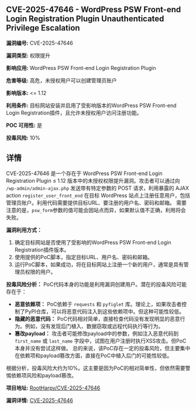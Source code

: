 ## CVE-2025-47646 - WordPress PSW Front-end Login Registration Plugin Unauthenticated Privilege Escalation

**漏洞编号:** CVE-2025-47646

**漏洞类型:** 权限提升

**影响应用:** WordPress PSW Front-end Login Registration Plugin

**危害等级:** 高危，未授权用户可以创建管理员账户

**影响版本:** <= 1.12

**利用条件:** 目标网站安装并启用了受影响版本的WordPress PSW Front-end Login Registration插件，且允许未授权用户访问注册功能。

**POC 可用性:** 是

**投毒风险:** 10%

## 详情

CVE-2025-47646 是一个存在于 WordPress PSW Front-end Login Registration Plugin ≤ 1.12 版本中的未授权权限提升漏洞。攻击者可以通过向 `/wp-admin/admin-ajax.php` 发送带有特定参数的 POST 请求，利用暴露的 AJAX action `register_user_front_end` 在目标 WordPress 站点上注册任意用户，包括管理员账户。利用代码需要提供目标URL、要注册的用户名、密码和邮箱。 需要注意的是，`psw_form`参数的值可能会因站点而异，如果默认值不正确，利用将会失败。

**漏洞利用方式：**
1.  确定目标网站是否使用了受影响的WordPress PSW Front-end Login Registration插件版本。
2.  使用提供的PoC脚本，指定目标URL、用户名、密码和邮箱。
3.  运行PoC脚本，如果成功，将在目标网站上注册一个新的用户，通常是具有管理员权限的用户。

**投毒风险分析：**
PoC代码本身的功能是利用漏洞创建用户。潜在的投毒风险可能存在于：
*   **恶意依赖项：** PoC依赖于 `requests` 和 `pyfiglet` 库。理论上，如果攻击者控制了PyPI仓库，可以将恶意代码注入到这些依赖项中。但这种可能性较低。
*   **隐藏的恶意代码：** PoC代码相对简单，直接检查代码没有发现明显的恶意行为。例如，没有发现后门植入、数据窃取或远程代码执行等行为。
*   **篡改payload：** 攻击者可能修改payload中的参数，例如注入恶意代码到 `first_name` 或 `last_name` 字段中，试图在用户注册时执行XSS攻击。但PoC本身并没有尝试这样做。
总的来说，该PoC存在一定的投毒风险，但主要集中在依赖项和payload篡改方面，直接在PoC中植入后门的可能性较低。

根据分析，投毒风险大约为10%。这主要是因为PoC的相对简单性，但依然需要警惕依赖项风险和payload篡改。

**项目地址:** [RootHarpy/CVE-2025-47646](https://github.com/RootHarpy/CVE-2025-47646)

**漏洞详情:** [CVE-2025-47646](https://nvd.nist.gov/vuln/detail/CVE-2025-47646)